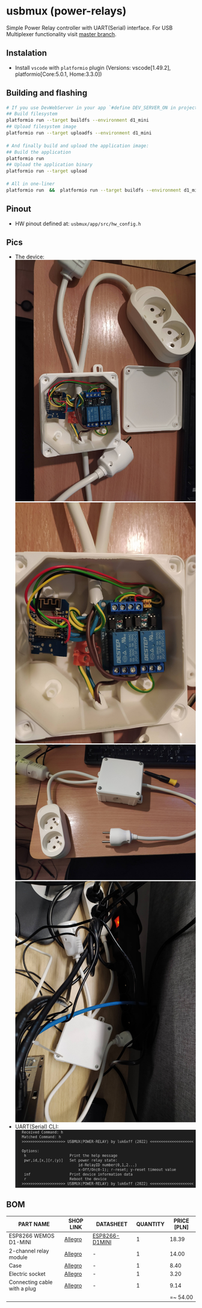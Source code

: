 # usbmux (power-relays)
Simple Power Relay controller with UART(Serial) interface.
For USB Multiplexer functionality visit [master branch](https://github.com/luk6xff/usbmux/tree/master).

## Instalation
* Install `vscode` with `platformio` plugin (Versions: vscode[1.49.2], platformio[Core:5.0.1, Home:3.3.0])


## Building and flashing

```sh
# If you use DevWebServer in your app `#define DEV_SERVER_ON in project_config.h` run:
## Build filesystem
platformio run --target buildfs --environment d1_mini
## Upload filesystem image
platformio run --target uploadfs --environment d1_mini

# And finally build and upload the application image:
## Build the application
platformio run
## Upload the application binary
platformio run --target upload

# All in one-liner
platformio run  &&  platformio run --target buildfs --environment d1_mini  &&  platformio run --target uploadfs --environment d1_mini  &&  platformio run --target upload
```

## Pinout
* HW pinout defined at: `usbmux/app/src/hw_config.h`

## Pics
* The device:
![usbmux_pwr_relays1](docs/pics/IMG1.jpg)
![usbmux_pwr_relays2](docs/pics/IMG2.jpg)
![usbmux_pwr_relays3](docs/pics/IMG3.jpg)
![usbmux_pwr_relays4](docs/pics/IMG4.jpg)
* UART(Serial) CLI:
![usbmux_pwr_relays5](docs/pics/IMG5.png)

## BOM

| PART NAME                          | SHOP LINK                                                                                        | DATASHEET | QUANTITY | PRICE [PLN] |
|------------------------------------|--------------------------------------------------------------------------------------------------|-----------|----------|-------------|
| ESP8266 WEMOS D1-MINI | [Allegro](https://allegro.pl/oferta/wemos-d1-mini-nodemcu-esp8266-12f-esp-12-arduino-9838983193?snapshot=MjAyMi0wNy0wNlQxNDoxMzoyNi4wMTFaO2J1eWVyOzU2ZWExMTFiZjVkN2JjNGE2MDYxOGJiMzMyMjI2MGM5YmQxYWUxYzIzOTdiMTgyNGZkZDgwNDk2NTIwOGQ0MDg%3D)|[ESP8266-D1MINI](./https://docs.wemos.cc/en/latest/d1/d1_mini.html) | 1 | 18.39          |
| 2-channel relay module | [Allegro](https://allegro.pl/oferta/przekaznik-5v-arduino-2-kanalowy-ark-high-low-9986689907?snapshot=MjAyMi0wNy0wNlQxNDoxMzoyNi4wMTFaO2J1eWVyOzk4MThmYzRhNDMwMjJhZjM0NmEwZDAxM2EyMzczMzcyZTlhNzIxNmI4YzdjNGI0NTExN2JmYjJkMTBkNmVlZWE%3D) | - | 1 | 14.00                                                                                 |
| Case | [Allegro](https://allegro.pl/oferta/puszka-instalacyjna-pk-4-8797267687?snapshot=MjAyMi0wNy0wNlQxNDoxMzoyNi4wMTFaO2J1eWVyO2M5YWNhNGIyNDI5NjQ5YjNhYmI5ZGFiNWM1Y2FlZGMxY2ZhMTg2MDdiMzVlZTIyMmFmZTI1NzYxYmFjZTU1ZDE%3D) | - | 1 | 8.40           |
| Electric socket | [Allegro](https://allegro.pl/oferta/gniazdo-gn-170k-10720952444?snapshot=MjAyMi0wNy0wNlQxNDoxMzoyNi4wMTFaO2J1eWVyOzNjMDc5YzU0YzBmYWZjOWFhY2JlYjQ2NzUxNTkzMTMzOWFmYjk0NWRjMGZhYzRmN2NhYmVlZWE0NDJmNzcwZmM%3D) | - | 1 | 3.20                           |
| Connecting cable with a plug | [Allegro](https://allegro.pl/oferta/przewod-przylaczeniowy-wj-22-1-5-m-7489403465?snapshot=MjAyMi0wNy0wNlQxNDoxMzoyNi4wMTFaO2J1eWVyO2QwYTlmZjFjZWY2NWMwYmViZTJmOWRmMzQzNTVkZDVjYzgwODdhM2QwYjk5NTc4NGFjNDgzYTRhODUwN2IxN2Q%3D) | - | 1 | 9.14                          |
|  |  |  |  | =~ 54.00                                                                                                                                                       |
